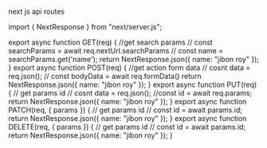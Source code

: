 next js api routes

import { NextResponse } from "next/server.js";

export async function GET(req) {
//get search params
// const searchParams = await req.nextUrl.searchParams
// const name = searchParams.get('name');
return NextResponse.json({ name: "jibon roy" });
}
export async function POST(req) {
//get action form data
// cosnt data = req.json();
// const bodyData = await req.formData()
return NextResponse.json({ name: "jibon roy" });
}
export async function PUT(req) {
// get params id
// cosnt data = req.json();
//const id = await req.params;
return NextResponse.json({ name: "jibon roy" });
}
export async function PATCH(req, { params }) {
// get params id
// const id = await params.id;
return NextResponse.json({ name: "jibon roy" });
}
export async function DELETE(req, { params }) {
// get params id
// const id = await params.id;
return NextResponse.json({ name: "jibon roy" });
}
